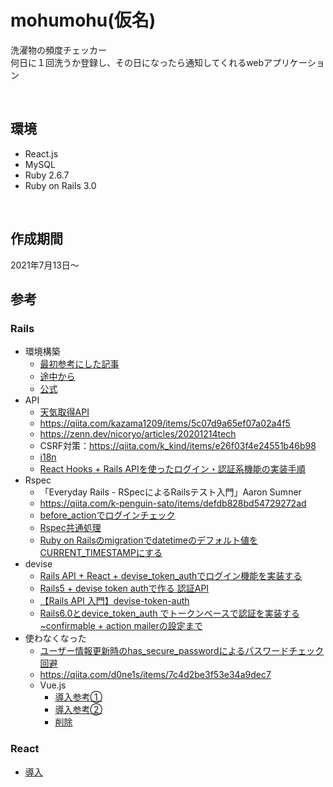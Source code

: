 # mohumohu(仮名)
洗濯物の頻度チェッカー  
何日に１回洗うか登録し、その日になったら通知してくれるwebアプリケーション

<br>

## 環境
- React.js
- MySQL
- Ruby 2.6.7
- Ruby on Rails 3.0

<br>

## 作成期間
2021年7月13日〜

## 参考
### Rails
- 環境構築
  - [最初参考にした記事](https://qiita.com/nsy_13/items/9fbc929f173984c30b5d)
  - [途中から](https://qiita.com/tkmd35/items/7e42b2953f5431690d91)
  - [公式](https://docs.docker.com/samples/rails/)
- API
  - [天気取得API](https://weather.tsukumijima.net/)
  - https://qiita.com/kazama1209/items/5c07d9a65ef07a02a4f5
  - https://zenn.dev/nicoryo/articles/20201214tech
  - CSRF対策：https://qiita.com/k_kind/items/e26f03f4e24551b46b98
  - [i18n](https://qiita.com/shimadama/items/7e5c3d75c9a9f51abdd5)
  - [React Hooks + Rails APIを使ったログイン・認証系機能の実装手順](https://qiita.com/kurawo___D/items/d5257e69bcb300908687)
- Rspec
  - 「Everyday Rails - RSpecによるRailsテスト入門」Aaron Sumner
  - https://qiita.com/k-penguin-sato/items/defdb828bd54729272ad
  - [before_actionでログインチェック](https://nanayaku.com/rails-login_check/)
  - [Rspec共通処理](https://qiita.com/tanutanu/items/14b0a1729069b53aa5b8)
  - [Ruby on Railsのmigrationでdatetimeのデフォルト値をCURRENT_TIMESTAMPにする](https://qiita.com/keizokeizo3/items/f2b278a4439bc921b14f)
- devise 
  - [Rails API + React + devise_token_authでログイン機能を実装する](https://qiita.com/kazama1209/items/caa387bb857194759dc5)
  - [Rails5 + devise token authで作る 認証API](http://www.webcyou.com/?p=7869)
  - [【Rails API 入門】devise-token-auth](https://qiita.com/tomokazu0112/items/5fdd6a51a84c520c45b5)
  - [Rails6.0とdevice_token_auth でトークンベースで認証を実装する~confirmable + action mailerの設定まで](https://qiita.com/mtoyopet/items/076b623ac72f4f83c5f6)
- 使わなくなった
  - [ユーザー情報更新時のhas_secure_passwordによるパスワードチェック回避](https://qiita.com/Zambiker/items/fa1680732b582a1e5098)
  - https://qiita.com/d0ne1s/items/7c4d2be3f53e34a9dec7
  - Vue.js
    - [導入参考①](https://www.techpit.jp/courses/123/curriculums/126/sections/934/parts/3576)
    - [導入参考②](https://qiita.com/tatsurou313/items/4f18c0d4d231e2fb55f4)
    - [削除](https://stackoverflow.com/questions/64465562/rails-how-to-remove-vue-js-with-webpack)

### React
- [導入](https://github.com/reactjs/react-rails)